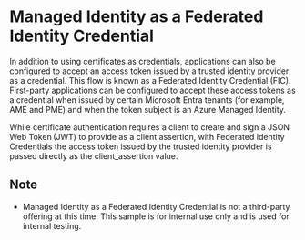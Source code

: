 # Managed Identity as a Federated Identity Credential

In addition to using certificates as credentials, applications can also be configured to accept an access token issued by a trusted identity provider as a credential. This flow is known as a Federated Identity Credential (FIC). First-party applications can be configured to accept these access tokens as a credential when issued by certain Microsoft Entra tenants (for example, AME and PME) and when the token subject is an Azure Managed Identity.

While certificate authentication requires a client to create and sign a JSON Web Token (JWT) to provide as a client assertion, with Federated Identity Credentials the access token issued by the trusted identity provider is passed directly as the client_assertion value.

## Note

-   Managed Identity as a Federated Identity Credential is not a third-party offering at this time. This sample is for internal use only and is used for internal testing.
